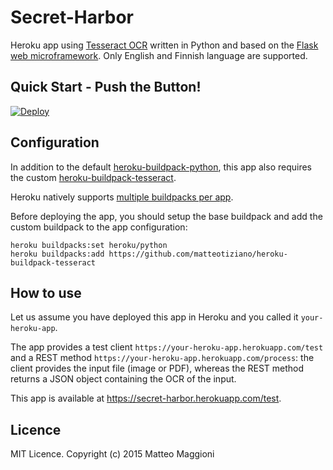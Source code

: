 # Secret-Harbor
Heroku app using [Tesseract OCR](https://code.google.com/p/tesseract-ocr/) written in Python and based on the [Flask web microframework](http://flask.pocoo.org/). Only English and Finnish language are supported.

## Quick Start - Push the Button!

[![Deploy](https://www.herokucdn.com/deploy/button.png)](https://heroku.com/deploy)

## Configuration
In addition to the default [heroku-buildpack-python](https://github.com/heroku/heroku-buildpack-python), this app also requires the custom [heroku-buildpack-tesseract](https://github.com/matteotiziano/heroku-buildpack-tesseract).  

Heroku natively supports [multiple buildpacks per app](https://devcenter.heroku.com/articles/using-multiple-buildpacks-for-an-app).

Before deploying the app, you should setup the base buildpack and add the custom buildpack to the app configuration:
```
heroku buildpacks:set heroku/python
heroku buildpacks:add https://github.com/matteotiziano/heroku-buildpack-tesseract
```

## How to use
Let us assume you have deployed this app in Heroku and you called it `your-heroku-app`.

The app provides a test client `https://your-heroku-app.herokuapp.com/test` and a REST method `https://your-heroku-app.herokuapp.com/process`: the client provides the input file (image or PDF), whereas the REST method returns a JSON object containing the OCR of the input.

This app is available at https://secret-harbor.herokuapp.com/test.

## Licence
MIT Licence. Copyright (c) 2015 Matteo Maggioni
